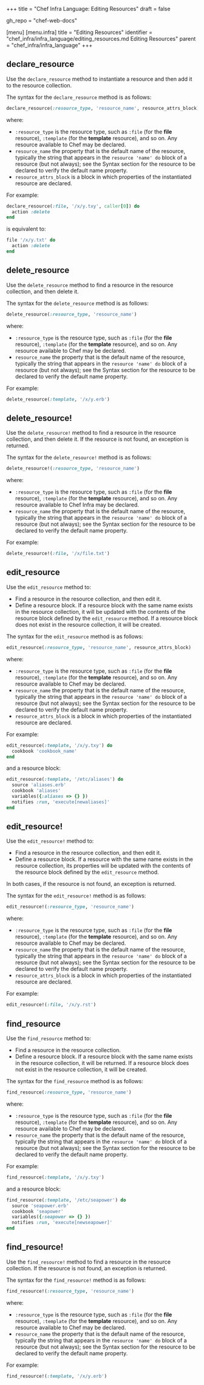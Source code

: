 +++
title = "Chef Infra Language: Editing Resources"
draft = false

gh_repo = "chef-web-docs"

[menu]
  [menu.infra]
    title = "Editing Resources"
    identifier = "chef_infra/infra_language/editing_resources.md Editing Resources"
    parent = "chef_infra/infra_language"
+++
<!-- markdownlint-disable-file MD026 -->
## declare_resource

Use the `declare_resource` method to instantiate a resource and then add it to the resource collection.

The syntax for the `declare_resource` method is as follows:

```ruby
declare_resource(:resource_type, 'resource_name', resource_attrs_block)
```

where:

- `:resource_type` is the resource type, such as `:file` (for the **file** resource), `:template` (for the **template** resource), and so on. Any resource available to Chef may be declared.
- `resource_name` the property that is the default name of the resource, typically the string that appears in the `resource 'name' do` block of a resource (but not always); see the Syntax section for the resource to be declared to verify the default name property.
- `resource_attrs_block` is a block in which properties of the instantiated resource are declared.

For example:

```ruby
declare_resource(:file, '/x/y.txy', caller[0]) do
  action :delete
end
```

is equivalent to:

```ruby
file '/x/y.txt' do
  action :delete
end
```

## delete_resource

Use the `delete_resource` method to find a resource in the resource collection, and then delete it.

The syntax for the `delete_resource` method is as follows:

```ruby
delete_resource(:resource_type, 'resource_name')
```

where:

- `:resource_type` is the resource type, such as `:file` (for the **file** resource), `:template` (for the **template** resource), and so on. Any resource available to Chef may be declared.
- `resource_name` the property that is the default name of the resource, typically the string that appears in the `resource 'name' do` block of a resource (but not always); see the Syntax section for the resource to be declared to verify the default name property.

For example:

```ruby
delete_resource(:template, '/x/y.erb')
```

## delete_resource!

Use the `delete_resource!` method to find a resource in the resource
collection, and then delete it. If the resource is not found, an
exception is returned.

The syntax for the `delete_resource!` method is as follows:

```ruby
delete_resource!(:resource_type, 'resource_name')
```

where:

- `:resource_type` is the resource type, such as `:file` (for the **file** resource), `:template` (for the **template** resource), and so on. Any resource available to Chef Infra may be declared.
- `resource_name` the property that is the default name of the resource, typically the string that appears in the `resource 'name' do` block of a resource (but not always); see the Syntax section for the resource to be declared to verify the default name property.

For example:

```ruby
delete_resource!(:file, '/x/file.txt')
```

## edit_resource

Use the `edit_resource` method to:

- Find a resource in the resource collection, and then edit it.
- Define a resource block. If a resource block with the same name exists in the resource collection, it will be updated with the contents of the resource block defined by the `edit_resource` method. If a resource block does not exist in the resource collection, it will be created.

The syntax for the `edit_resource` method is as follows:

```ruby
edit_resource(:resource_type, 'resource_name', resource_attrs_block)
```

where:

- `:resource_type` is the resource type, such as `:file` (for the **file** resource), `:template` (for the **template** resource), and so on. Any resource available to Chef may be declared.
- `resource_name` the property that is the default name of the resource, typically the string that appears in the `resource 'name' do` block of a resource (but not always); see the Syntax section for the resource to be declared to verify the default name property.
- `resource_attrs_block` is a block in which properties of the instantiated resource are declared.

For example:

```ruby
edit_resource(:template, '/x/y.txy') do
  cookbook 'cookbook_name'
end
```

and a resource block:

```ruby
edit_resource(:template, '/etc/aliases') do
  source 'aliases.erb'
  cookbook 'aliases'
  variables({:aliases => {} })
  notifies :run, 'execute[newaliases]'
end
```

## edit_resource!

Use the `edit_resource!` method to:

- Find a resource in the resource collection, and then edit it.
- Define a resource block. If a resource with the same name exists in the resource collection, its properties will be updated with the contents of the resource block defined by the `edit_resource` method.

In both cases, if the resource is not found, an exception is returned.

The syntax for the `edit_resource!` method is as follows:

```ruby
edit_resource!(:resource_type, 'resource_name')
```

where:

- `:resource_type` is the resource type, such as `:file` (for the **file** resource), `:template` (for the **template** resource), and so on. Any resource available to Chef may be declared.
- `resource_name` the property that is the default name of the resource, typically the string that appears in the `resource 'name' do` block of a resource (but not always); see the Syntax section for the resource to be declared to verify the default name property.
- `resource_attrs_block` is a block in which properties of the instantiated resource are declared.

For example:

```ruby
edit_resource!(:file, '/x/y.rst')
```

## find_resource

Use the `find_resource` method to:

- Find a resource in the resource collection.
- Define a resource block. If a resource block with the same name exists in the resource collection, it will be returned. If a resource block does not exist in the resource collection, it will be created.

The syntax for the `find_resource` method is as follows:

```ruby
find_resource(:resource_type, 'resource_name')
```

where:

- `:resource_type` is the resource type, such as `:file` (for the **file** resource), `:template` (for the **template** resource), and so on. Any resource available to Chef may be declared.
- `resource_name` the property that is the default name of the resource, typically the string that appears in the `resource 'name' do` block of a resource (but not always); see the Syntax section for the resource to be declared to verify the default name property.

For example:

```ruby
find_resource(:template, '/x/y.txy')
```

and a resource block:

```ruby
find_resource(:template, '/etc/seapower') do
  source 'seapower.erb'
  cookbook 'seapower'
  variables({:seapower => {} })
  notifies :run, 'execute[newseapower]'
end
```

## find_resource!

Use the `find_resource!` method to find a resource in the resource collection. If the resource is not found, an exception is returned.

The syntax for the `find_resource!` method is as follows:

```ruby
find_resource!(:resource_type, 'resource_name')
```

where:

- `:resource_type` is the resource type, such as `:file` (for the **file** resource), `:template` (for the **template** resource), and so on. Any resource available to Chef may be declared.
- `resource_name` the property that is the default name of the resource, typically the string that appears in the `resource 'name' do` block of a resource (but not always); see the Syntax section for the resource to be declared to verify the default name property.

For example:

```ruby
find_resource!(:template, '/x/y.erb')
```
